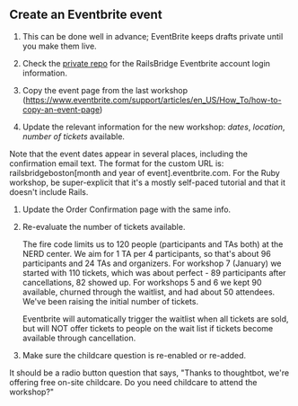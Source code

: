 ## Create an Eventbrite event

1. This can be done well in advance; EventBrite keeps drafts private until you
   make them live.

1. Check the [private repo][credentials] for the RailsBridge Eventbrite account
   login information.

1. Copy the event page from the last workshop
   (https://www.eventbrite.com/support/articles/en_US/How_To/how-to-copy-an-event-page)

1. Update the relevant information for the new workshop: *dates*, *location*,
   *number of tickets* available.

  Note that the event dates appear in several places, including the confirmation
  email text. The format for the custom URL is: railsbridgeboston[month and year
  of event].eventbrite.com. For the Ruby workshop, be super-explicit that it's a
  mostly self-paced tutorial and that it doesn't include Rails.

1. Update the Order Confirmation page with the same info.

1. Re-evaluate the number of tickets available.

    The fire code limits us to 120 people (participants and TAs both) at the NERD
    center.  We aim for 1 TA per 4 participants, so that's about 96 participants and
    24 TAs and organizers.  For workshop 7 (January) we started with 110 tickets, which was about
    perfect - 89 participants after cancellations, 82 showed up.  For workshops 5
    and 6 we kept 90 available, churned through the waitlist, and had about 50
    attendees.  We've been raising the initial number of tickets.

    Eventbrite will automatically trigger the waitlist when all tickets are sold,
    but will NOT offer tickets to people on the wait list if tickets become
    available through cancellation.

1. Make sure the childcare question is re-enabled or re-added.

  It should be a radio button question that says, "Thanks to thoughtbot, we're
  offering free on-site childcare. Do you need childcare to attend the workshop?"

[credentials]: https://github.com/railsbridge-boston/private/blob/master/credentials.md

